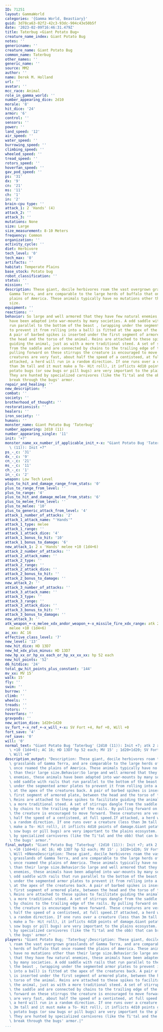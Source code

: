 ```yaml
---
ID: 71251
layout: GammaWorld
categories: '{Gamma World, Beastiary}'
guid: 3d78ca63-02f2-42c3-93dc-904c43e50b5f
date: '2023-02-09T16:46:31.479Z'
title: Taterbug «Giant Potato Bug»
creature_name_index: Giant Potato Bug
notes: ''
genericname: ''
creature_name: Giant Potato Bug
common_name: Taterbug
other_names: ''
generic_name: ''
source: MM2
author: ''
name: Derek M. Holland
url: ''
avatar: ''
mcc_race: Animal
role_in_gamma_world: ''
number_appearing_dice: 2d10
morale: '8'
hit_dice: '24'
armor: '6'
control: ''
sensors: ''
power: ''
land_speed: '12'
air_speed: ''
water_speed: ''
burrowing_speed: ''
climbing_speed: ''
wheeled_speed: ''
tread_speed: ''
rotors_speed: ''
hoverfan_speed: ''
gav_pod_speed: ''
ps: '31'
dx: '9'
cn: '21'
ms: '11'
ch: '1'
in: '2'
brain-cpu type: ''
attack_1: 2 'Hands' (4)
attack_2: ''
attack_3: ''
mutations: None
size: Large
size_measurement: 8-10 Meters
frequency: Common
organization: ''
activity_cycle: ''
diet: Herbivore
tech_level: '0'
tech_max: '0'
artifacts: ''
habitat: Temperate Plains
base_stock: Potato bug
robot_classification: ''
status: ''
mission: ''
description: These giant, docile herbivores roam the vast overgrown grasslands of
  Gamma Terra, and are comparable to the large herds of buffalo that once roamed the
  plains of America. These animals typically have no mutations other than their large
  size.
equipment: ''
reactions: ''
behavior: So large and well armored that they have few natural enemies, these animals
  have been adapted into war-mounts by many societies. A odd saddle with rails that
  run parallel to the bottom of the beast , (wrapping under the segmented armor plates
  to prevent it from rolling into a ball) is fitted at the apex of the creatures back.
  A pair of barbed spikes is inserted under the first segment of armored plate, between
  the head and the torso of the animal. Reins are attached to these spikes to facilitate
  guiding the animal, just as with a more traditional steed. A set of stirrups dangle
  from the saddle and are connected by chains to the trailing edge of the rails. By
  pulling forward on these stirrups the creature is encouraged to move forward. These
  creatures are very fast, about half the speed of a centisteed, at full speed.If
  attacked, a herd will run in a random direction. If one runs over a creature (less
  than 3m tall and it must make a To- Hit roll), it inflicts 4d10 points of damage.Giant
  potato bugs (or sow bugs or pill bugs) are very important to the plains ecosystem.
  They are hunted by specialized carnivores (like the Ti'tal and the obb) that can
  break through the bugs' armor.
repair_and_healing: ''
new_description: ''
combat: ''
society: ''
brotherhood_of_thought: ''
restorationsist: ''
healers: ''
iron_society: ''
humans: ''
monster_name: Giant Potato Bug 'Taterbug'
number_appearing: 2d10 (11)
number_appearing_single: '11'
init: '+7'
monster_name_xx_number_if_applicable_init_+-x: "Giant Potato Bug 'Taterbug' (2d10\
  \ (11)): Init +7"
ps_-_c: '31'
dx_-_c: '9'
cn_-_c: '21'
ms_-_c: '11'
ch_-_c: '1'
in_-_c: '2'
weapon: Low Tech Level
plus_to_hit_and_damage_range_from_stats: '0'
plus_to_range_from_level: ''
plus_to_range: '4'
plus_to_hit_and_damage_melee_from_stats: '6'
plus_to_melee_from_level: ''
plus_to_melee: '10'
plus_to_generic_attack_from_level: '4'
attack_1_number_of_attacks: '2'
attack_1_attack_name: "'Hands'"
attack_1_type: melee
attack_1_range: ''
attack_1_attack_dice: '4'
attack_1_bonus_to_hit: '10'
attack_1_bonus_to_damage: '6'
new_attack_1: 2 x 'Hands' melee +10 (1d4+6)
attack_2_number_of_attacks: ''
attack_2_attack_name: ''
attack_2_type: ''
attack_2_range: ''
attack_2_attack_dice: ''
attack_2_bonus_to_hit: ''
attack_2_bonus_to_damage: ''
new_attack_2: ''
attack_3_number_of_attacks: ''
attack_3_attack_name: ''
attack_3_type: ''
attack_3_range: ''
attack_3_attack_dice: ''
attack_3_bonus_to_hit: ''
attack_3_bonus_to_damage: ''
new_attack_3: ''
atk_weapon_+-x_melee_xdx_andor_weapon_+-x_missile_fire_xdx_range: atk 2 x 'hands'
  melee +10 (1d4+6)
ac_xx: AC 16
effective_class_level: '7'
new_level: '13'
new_hit_dice: HD 13D7
new_hd_xdx_plus_minus: HD 13D7
new_hp_xx_or_hp_xx_each_or_hp_xx_xx_xx: hp 52 each
new_hit_points: '52'
d6_hitdice: '24'
total_gw_hit_points_plus_constant: '144'
mv_xx: MV 15'
walk: 15'
fly: ''
swim: ''
burrow: ''
climb: ''
wheels: ''
treads: ''
rotors: ''
hoverfans: ''
gravpods: ''
new_action_dice: 1d20+1d20
sv_fort_+-x_ref_+-x_will_+-x: SV Fort +4, Ref +0, Will +0
fort_save: '4'
ref_save: '0'
will: '0'
normal_text: "Giant Potato Bug 'Taterbug' (2d10 (11)): Init +7; atk 2 x 'hands' melee\
  \ +10 (1d4+6); AC 16; HD 13D7 hp 52 each; MV 15' ; 1d20+1d20; SV Fort +4, Ref +0,\
  \ Will +0"
description_output: "Description: These giant, docile herbivores roam the vast overgrown\
  \ grasslands of Gamma Terra, and are comparable to the large herds of buffalo that\
  \ once roamed the plains of America. These animals typically have no mutations other\
  \ than their large size.Behavior:So large and well armored that they have few natural\
  \ enemies, these animals have been adapted into war-mounts by many societies. A\
  \ odd saddle with rails that run parallel to the bottom of the beast , (wrapping\
  \ under the segmented armor plates to prevent it from rolling into a ball) is fitted\
  \ at the apex of the creatures back. A pair of barbed spikes is inserted under the\
  \ first segment of armored plate, between the head and the torso of the animal.\
  \ Reins are attached to these spikes to facilitate guiding the animal, just as with\
  \ a more traditional steed. A set of stirrups dangle from the saddle and are connected\
  \ by chains to the trailing edge of the rails. By pulling forward on these stirrups\
  \ the creature is encouraged to move forward. These creatures are very fast, about\
  \ half the speed of a centisteed, at full speed.If attacked, a herd will run in\
  \ a random direction. If one runs over a creature (less than 3m tall and it must\
  \ make a To- Hit roll), it inflicts 4d10 points of damage.Giant potato bugs (or\
  \ sow bugs or pill bugs) are very important to the plains ecosystem. They are hunted\
  \ by specialized carnivores (like the Ti'tal and the obb) that can break through\
  \ the bugs' armor."
final_output: "Giant Potato Bug 'Taterbug' (2d10 (11)): Init +7; atk 2 x 'hands' melee\
  \ +10 (1d4+6); AC 16; HD 13D7 hp 52 each; MV 15' ; 1d20+1d20; SV Fort +4, Ref +0,\
  \ Will +0NoneDescription: These giant, docile herbivores roam the vast overgrown\
  \ grasslands of Gamma Terra, and are comparable to the large herds of buffalo that\
  \ once roamed the plains of America. These animals typically have no mutations other\
  \ than their large size.Behavior:So large and well armored that they have few natural\
  \ enemies, these animals have been adapted into war-mounts by many societies. A\
  \ odd saddle with rails that run parallel to the bottom of the beast , (wrapping\
  \ under the segmented armor plates to prevent it from rolling into a ball) is fitted\
  \ at the apex of the creatures back. A pair of barbed spikes is inserted under the\
  \ first segment of armored plate, between the head and the torso of the animal.\
  \ Reins are attached to these spikes to facilitate guiding the animal, just as with\
  \ a more traditional steed. A set of stirrups dangle from the saddle and are connected\
  \ by chains to the trailing edge of the rails. By pulling forward on these stirrups\
  \ the creature is encouraged to move forward. These creatures are very fast, about\
  \ half the speed of a centisteed, at full speed.If attacked, a herd will run in\
  \ a random direction. If one runs over a creature (less than 3m tall and it must\
  \ make a To- Hit roll), it inflicts 4d10 points of damage.Giant potato bugs (or\
  \ sow bugs or pill bugs) are very important to the plains ecosystem. They are hunted\
  \ by specialized carnivores (like the Ti'tal and the obb) that can break through\
  \ the bugs' armor."
players: "Giant Potato Bug; 'Taterbug';Description: These giant, docile herbivores\
  \ roam the vast overgrown grasslands of Gamma Terra, and are comparable to the large\
  \ herds of buffalo that once roamed the plains of America. These animals typically\
  \ have no mutations other than their large size.Behavior:So large and well armored\
  \ that they have few natural enemies, these animals have been adapted into war-mounts\
  \ by many societies. A odd saddle with rails that run parallel to the bottom of\
  \ the beast , (wrapping under the segmented armor plates to prevent it from rolling\
  \ into a ball) is fitted at the apex of the creatures back. A pair of barbed spikes\
  \ is inserted under the first segment of armored plate, between the head and the\
  \ torso of the animal. Reins are attached to these spikes to facilitate guiding\
  \ the animal, just as with a more traditional steed. A set of stirrups dangle from\
  \ the saddle and are connected by chains to the trailing edge of the rails. By pulling\
  \ forward on these stirrups the creature is encouraged to move forward. These creatures\
  \ are very fast, about half the speed of a centisteed, at full speed.If attacked,\
  \ a herd will run in a random direction. If one runs over a creature (less than\
  \ 3m tall and it must make a To- Hit roll), it inflicts 4d10 points of damage.Giant\
  \ potato bugs (or sow bugs or pill bugs) are very important to the plains ecosystem.\
  \ They are hunted by specialized carnivores (like the Ti'tal and the obb) that can\
  \ break through the bugs' armor.|"
...
```

